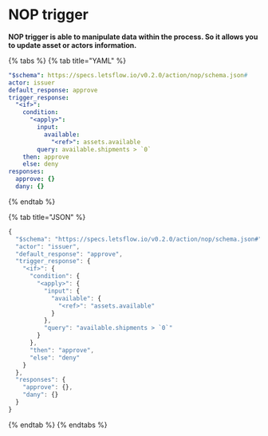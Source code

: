 # NOP trigger

**NOP trigger is able to manipulate data within the process. So it allows you to update asset or actors information.**

{% tabs %}
{% tab title="YAML" %}
```yaml
"$schema": https://specs.letsflow.io/v0.2.0/action/nop/schema.json#
actor: issuer
default_response: approve
trigger_response:
  "<if>":
    condition:
      "<apply>":
        input:
          available:
            "<ref>": assets.available
        query: available.shipments > `0`
    then: approve
    else: deny
responses:
  approve: {}
  dany: {}
```
{% endtab %}

{% tab title="JSON" %}
```javascript
{
  "$schema": "https://specs.letsflow.io/v0.2.0/action/nop/schema.json#",
  "actor": "issuer",
  "default_response": "approve",
  "trigger_response": {
    "<if>": {
      "condition": {
        "<apply>": {
          "input": {
            "available": {
              "<ref>": "assets.available"
            }
          },
          "query": "available.shipments > `0`"
        }
      },
      "then": "approve",
      "else": "deny"
    }
  },
  "responses": {
    "approve": {},
    "dany": {}
  }
}
```
{% endtab %}
{% endtabs %}

